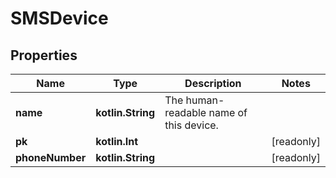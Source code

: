
# SMSDevice

## Properties
Name | Type | Description | Notes
------------ | ------------- | ------------- | -------------
**name** | **kotlin.String** | The human-readable name of this device. | 
**pk** | **kotlin.Int** |  |  [readonly]
**phoneNumber** | **kotlin.String** |  |  [readonly]



